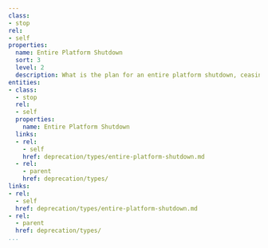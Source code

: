 ```yaml
---
class:
- stop
rel:
- self
properties:
  name: Entire Platform Shutdown
  sort: 3
  level: 2
  description: What is the plan for an entire platform shutdown, ceasing all API operations.
entities:
- class:
  - stop
  rel:
  - self
  properties:
    name: Entire Platform Shutdown
  links:
  - rel:
    - self
    href: deprecation/types/entire-platform-shutdown.md
  - rel:
    - parent
    href: deprecation/types/
links:
- rel:
  - self
  href: deprecation/types/entire-platform-shutdown.md
- rel:
  - parent
  href: deprecation/types/
...
```

